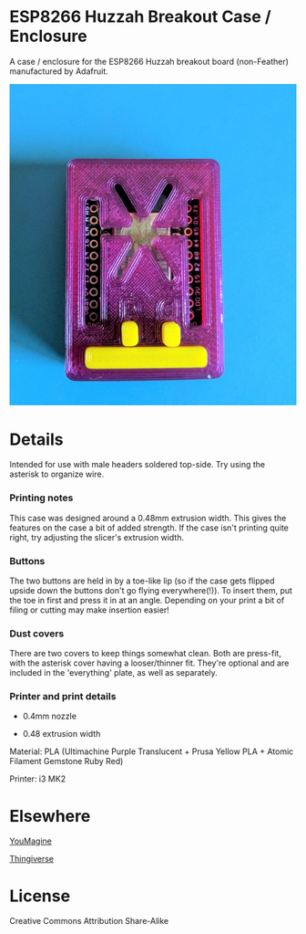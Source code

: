 # ESP8266 Huzzah Breakout Case / Enclosure

A case / enclosure for the ESP8266 Huzzah breakout board (non-Feather) manufactured by Adafruit.

![case photo](https://github.com/Collector3/esp8266-huzzah-breakout-case/raw/master/IMG_20170314_144713.jpg)

# Details

Intended for use with male headers soldered top-side. Try using the asterisk to organize wire.

### Printing notes

This case was designed around a 0.48mm extrusion width. This gives the features on the case a bit of added strength. If the case isn't printing quite right, try adjusting the slicer's extrusion width.

### Buttons

The two buttons are held in by a toe-like lip (so if the case gets flipped upside down the buttons don't go flying everywhere(!)). To insert them, put the toe in first and press it in at an angle. Depending on your print a bit of filing or cutting may make insertion easier!

### Dust covers

There are two covers to keep things somewhat clean. Both are press-fit, with the asterisk cover having a looser/thinner fit. They're optional and are included in the 'everything' plate, as well as separately.

### Printer and print details

* 0.4mm nozzle

* 0.48 extrusion width

Material: PLA (Ultimachine Purple Translucent + Prusa Yellow PLA + Atomic Filament Gemstone Ruby Red)

Printer: i3 MK2

# Elsewhere

[YouMagine](https://www.youmagine.com/designs/case-enclosure-for-adafruit-s-esp8266-breakout-board)

[Thingiverse](http://www.thingiverse.com/thing:2177951)

# License

Creative Commons Attribution Share-Alike

